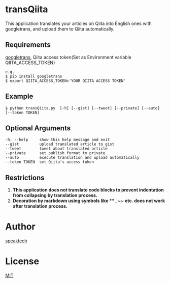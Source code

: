 # transQiita
This application translates your articles on Qiita into English ones with googletrans, and 
upload them to Qiita automatically. 

## Requirements
[googletrans](https://pypi.org/project/googletrans/), Qiita access token(Set as Environment variable QIITA_ACCESS_TOKEN)
    
```
e.g.
$ pip install googletrans
$ export QIITA_ACCESS_TOKEN='YOUR QIITA ACCESS TOKEN'
```

## Example

```
$ python transQiita.py  [-h] [--gist] [--tweet] [--private] [--auto] [--token TOKEN]
```

## Optional Arguments

```
-h, --help     show this help message and exit
--gist         upload translated article to gist
--tweet        tweet about translated article
--private      set publish format to private
--auto         execute translation and upload automatically
--token TOKEN  set Qiita's access token
```

## Restrictions
1. **This application does not translate code blocks to prevent indentation from collapsing by translation process.**
2. **Decoration by markdown using symbols like ** , ~~ etc. does not work after translation process.**

# Author
[speaktech](https://qiita.com/speaktech)

# License
[MIT](./LICENSE)
